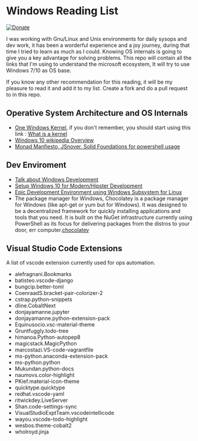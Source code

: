 # Windows Reading List 

[![Donate](https://s3.amazonaws.com/listjs/donate-coffee.png)](http://devops.com.co)

I was working with Gnu/Linux and Unix environments for daily sysops and dev work, it has been a worderful experience and a joy journey, during 
that time I tried to learn as much as I could. Knowing OS internals is going to give you a key advantage for solving problems. 
This repo will contain all the links that I'm using to understand the microsoft ecosystem, It will try to use Windows 7/10 as OS base. 

If you know any other recommendation for this reading, it will be my pleasure to read it and add it to my list. Create a fork and do a pull request to 
 in this repo.

## Operative System Architecture and OS Internals

* [One Windows Kernel](https://techcommunity.microsoft.com/t5/Windows-Kernel-Internals/One-Windows-Kernel/ba-p/267142), if you don't remember, 
you should start using this link : [What is a kernel](https://en.m.wikipedia.org/wiki/Kernel_(operating_system))
* [Windows 10 wikipedia Overview](https://en.m.wikipedia.org/wiki/Windows_10)
* [Monad Manfiesto, JSnover. Solid Foundations for powershell usage](https://www.jsnover.com/Docs/MonadManifesto.pdf)
## Dev Enviroment

* [Talk about Windows Development](https://www.youtube.com/watch?v=Zi0eofqAkXU)
* [Setup Windows 10 for Modern/Hipster Development](https://github.com/felixrieseberg/windows-development-environment)
* [Epic Development Environment using Windows Subsystem for Linux](https://dev.to/johnbwoodruff/epic-development-environment-using-windows-subsystem-forlinux-5f0n)
* The package manager for Windows, Chocolatey is a package manager for Windows (like apt-get or yum but for Windows). It was designed to be a decentralized framework for quickly installing applications and tools that you need. It is built on the NuGet infrastructure currently using PowerShell as its focus for delivering packages from the distros to your door, err computer.[chocolatey](https://chocolatey.org/)


## Visual Studio Code Extensions
 A list of vscode extension currently used for ops automation.
- alefragnani.Bookmarks
- batisteo.vscode-django
- bungcip.better-toml
- CoenraadS.bracket-pair-colorizer-2
- cstrap.python-snippets
- dline.CobaltNext
- donjayamanne.jupyter
- donjayamanne.python-extension-pack
- Equinusocio.vsc-material-theme
- Gruntfuggly.todo-tree
- himanoa.Python-autopep8
- magicstack.MagicPython
- marcostazi.VS-code-vagrantfile
- ms-python.anaconda-extension-pack
- ms-python.python
- Mukundan.python-docs
- naumovs.color-highlight
- PKief.material-icon-theme
- quicktype.quicktype
- redhat.vscode-yaml
- ritwickdey.LiveServer
- Shan.code-settings-sync
- VisualStudioExptTeam.vscodeintellicode
- wayou.vscode-todo-highlight
- wesbos.theme-cobalt2
- wholroyd.jinja
